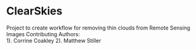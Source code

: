 # ClearSkies
Project to create workflow for removing thin clouds from Remote Sensing Images
Contributing Authors:   
            1). Corrine Coakley
            2). Matthew Stiller
